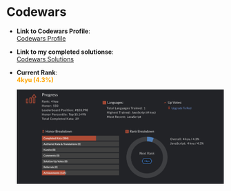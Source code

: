 # Codewars  

- **Link to Codewars Profile**:  
  [Codewars Profile](https://www.codewars.com/users/OleHendrix)

- **Link to my completed solutionse**:  
  [Codewars Solutions](https://www.codewars.com/users/OleHendrix/completed_solutions)  

- **Current Rank**:  
  <span style="color:orange; font-weight:bold;">4kyu (4.3%)</span>

  ![Stats](CodeWars-Stats.png)

